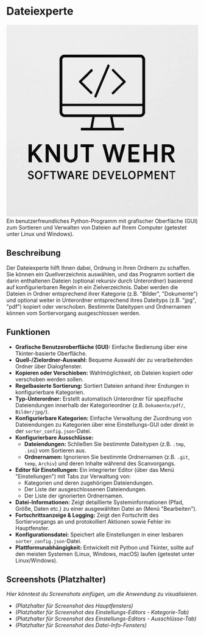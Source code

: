 # Dateiexperte

![Logo](logo.jpg) Ein benutzerfreundliches Python-Programm mit grafischer Oberfläche (GUI) zum Sortieren und Verwalten von Dateien auf Ihrem Computer (getestet unter Linux und Windows).

## Beschreibung

Der Dateiexperte hilft Ihnen dabei, Ordnung in Ihren Ordnern zu schaffen. Sie können ein Quellverzeichnis auswählen, und das Programm sortiert die darin enthaltenen Dateien (optional rekursiv durch Unterordner) basierend auf konfigurierbaren Regeln in ein Zielverzeichnis. Dabei werden die Dateien in Ordner entsprechend ihrer Kategorie (z.B. "Bilder", "Dokumente") und optional weiter in Unterordner entsprechend ihres Dateityps (z.B. "jpg", "pdf") kopiert oder verschoben. Bestimmte Dateitypen und Ordnernamen können vom Sortiervorgang ausgeschlossen werden.

## Funktionen

* **Grafische Benutzeroberfläche (GUI):** Einfache Bedienung über eine Tkinter-basierte Oberfläche.
* **Quell-/Zielordner-Auswahl:** Bequeme Auswahl der zu verarbeitenden Ordner über Dialogfenster.
* **Kopieren oder Verschieben:** Wahlmöglichkeit, ob Dateien kopiert oder verschoben werden sollen.
* **Regelbasierte Sortierung:** Sortiert Dateien anhand ihrer Endungen in konfigurierbare Kategorien.
* **Typ-Unterordner:** Erstellt automatisch Unterordner für spezifische Dateiendungen innerhalb der Kategorieordner (z.B. `Dokumente/pdf/`, `Bilder/jpg/`).
* **Konfigurierbare Kategorien:** Einfache Verwaltung der Zuordnung von Dateiendungen zu Kategorien über eine Einstellungs-GUI oder direkt in der `sorter_config.json`-Datei.
* **Konfigurierbare Ausschlüsse:**
    * **Dateiendungen:** Schließen Sie bestimmte Dateitypen (z.B. `.tmp`, `.ini`) vom Sortieren aus.
    * **Ordnernamen:** Ignorieren Sie bestimmte Ordnernamen (z.B. `.git`, `temp`, `Archiv`) und deren Inhalte während des Scanvorgangs.
* **Editor für Einstellungen:** Ein integrierter Editor (über das Menü "Einstellungen") mit Tabs zur Verwaltung von:
    * Kategorien und deren zugehörigen Dateiendungen.
    * Der Liste der ausgeschlossenen Dateiendungen.
    * Der Liste der ignorierten Ordnernamen.
* **Datei-Informationen:** Zeigt detaillierte Systeminformationen (Pfad, Größe, Daten etc.) zu einer ausgewählten Datei an (Menü "Bearbeiten").
* **Fortschrittsanzeige & Logging:** Zeigt den Fortschritt des Sortiervorgangs an und protokolliert Aktionen sowie Fehler im Hauptfenster.
* **Konfigurationsdatei:** Speichert alle Einstellungen in einer lesbaren `sorter_config.json`-Datei.
* **Plattformunabhängigkeit:** Entwickelt mit Python und Tkinter, sollte auf den meisten Systemen (Linux, Windows, macOS) laufen (getestet unter Linux/Windows).

## Screenshots (Platzhalter)

*Hier könntest du Screenshots einfügen, um die Anwendung zu visualisieren.*

* *(Platzhalter für Screenshot des Hauptfensters)*
* *(Platzhalter für Screenshot des Einstellungs-Editors - Kategorie-Tab)*
* *(Platzhalter für Screenshot des Einstellungs-Editors - Ausschlüsse-Tab)*
* *(Platzhalter für Screenshot des Datei-Info-Fensters)*

```markdown